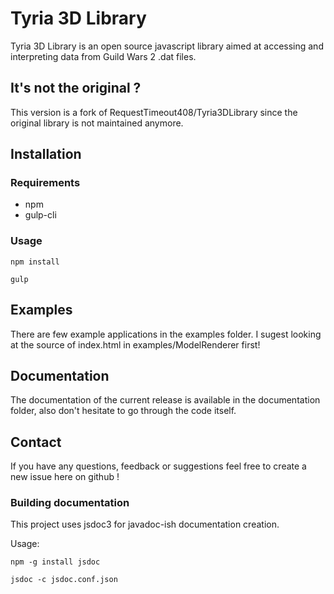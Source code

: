 # Tyria 3D Library

Tyria 3D Library is an open source javascript library aimed at accessing and interpreting data from Guild Wars 2 .dat files.

## It's not the original ?

This version is a fork of RequestTimeout408/Tyria3DLibrary since the original library is not maintained anymore.

## Installation

### Requirements 
* npm
* gulp-cli

### Usage

``npm install``

``gulp``

## Examples
There are few example applications in the examples folder. I sugest looking at the source of index.html in examples/ModelRenderer first!

## Documentation
The documentation of the current release is available in the documentation folder, also don't hesitate to go through the code itself.

## Contact

If you have any questions, feedback or suggestions feel free to create a new issue here on github !

### Building documentation
This project uses jsdoc3 for javadoc-ish documentation creation.

Usage:

``npm -g install jsdoc``

``jsdoc -c jsdoc.conf.json``